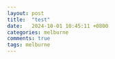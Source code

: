 ```yaml
---
layout: post
title:  "test"
date:   2024-10-01 10:45:11 +0800
categories: melburne
comments: true
tags: melburne 
---
```

